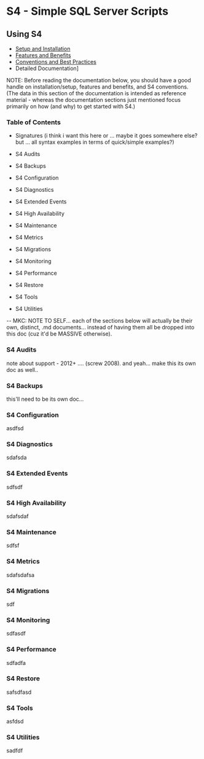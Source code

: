 ﻿# S4 - Simple SQL Server Scripts

## Using S4
* [Setup and Installation](SETUP.md)
* [Features and Benefits](FEATURES.md)
* [Conventions and Best Practices](CONVENTIONS.md)
* Detailed Documentation]

NOTE: Before reading the documentation below, you should have a good handle on installation/setup, features and benefits, and S4 conventions. (The data in this section of the documentation is intended as reference material - whereas the documentation sections just mentioned focus primarily on how (and why) to get started with S4.)

### Table of Contents
- Signatures (i think i want this here or ... maybe it goes somewhere else? but ... all syntax examples in terms of quick/simple examples?)

- S4 Audits
- S4 Backups
- S4 Configuration
- S4 Diagnostics
- S4 Extended Events  
- S4 High Availability 
- S4 Maintenance
- S4 Metrics
- S4 Migrations
- S4 Monitoring
- S4 Performance 
- S4 Restore
- S4 Tools
- S4 Utilities


-- MKC: NOTE TO SELF... each of the sections below will actually be their own, distinct, .md documents... instead of having them all be dropped into this doc (cuz it'd be MASSIVE otherwise).

### S4 Audits 

note about support - 2012+ .... (screw 2008).
and yeah... make this its own doc as well.. 


### S4 Backups
this'll need to be its own doc... 

### S4 Configuration
asdfsd

### S4 Diagnostics
sdafsda

### S4 Extended Events
sdfsdf

### S4 High Availability
sdafsdaf

### S4 Maintenance
sdfsf

### S4 Metrics
sdafsdafsa

### S4 Migrations
sdf

### S4 Monitoring
sdfasdf

### S4 Performance
sdfadfa

### S4 Restore
safsdfasd

### S4 Tools
asfdsd

### S4 Utilities
sadfdf
